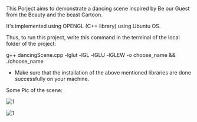 This Porject aims to demonstrate a dancing scene inspired by Be our Guest from the Beauty and the beast Cartoon.

It's implemented using OPENGL (C++ library) using Ubuntu OS. 

Thus, to run this project, write this command in the terminal of the local folder of the project: 

g++ dancingScene.cpp -lglut -lGL -lGLU -lGLEW  -o choose_name && ./choose_name

- Make sure that the installation of the above mentioned libraries are done successfully on your machine.

Some Pic of the scene: 

![1](https://user-images.githubusercontent.com/22107086/35456502-6c2c2306-02de-11e8-88c7-9723f9751f44.png)

![1](https://user-images.githubusercontent.com/22107086/35456736-3b756b4a-02df-11e8-8a44-a6c9de2ee468.png)
